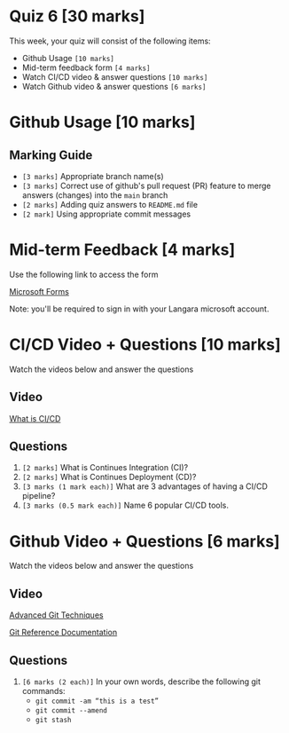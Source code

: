 # Quiz 6 [30 marks]

This week, your quiz will consist of the following items:

- Github Usage `[10 marks]`
- Mid-term feedback form `[4 marks]`
- Watch CI/CD video & answer questions `[10 marks]`
- Watch Github video & answer questions `[6 marks]`

# Github Usage [10 marks]

## Marking Guide

- `[3 marks]` Appropriate branch name(s)
- `[3 marks]` Correct use of github's pull request (PR) feature to merge answers (changes) into the `main` branch
- `[2 marks]` Adding quiz answers to `README.md` file
- `[2 mark]` Using appropriate commit messages

# Mid-term Feedback [4 marks]

Use the following link to access the form

[Microsoft Forms](https://forms.office.com/r/MZtnnZVHGW)

Note: you'll be required to sign in with your Langara microsoft account.

# CI/CD Video + Questions [10 marks]

Watch the videos below and answer the questions

## Video

[What is CI/CD](https://youtu.be/k2aNsQKwyOo)

## Questions

1. `[2 marks]` What is Continues Integration (CI)?
2. `[2 marks]` What is Continues Deployment (CD)?
3. `[3 marks (1 mark each)]` What are 3 advantages of having a CI/CD pipeline?
4. `[3 marks (0.5 mark each)]` Name 6 popular CI/CD tools.

# Github Video + Questions [6 marks]

Watch the videos below and answer the questions

## Video

[Advanced Git Techniques](https://youtu.be/ecK3EnyGD8o?t=59)

[Git Reference Documentation](https://www.atlassian.com/git/tutorials/rewriting-history)

## Questions

1. `[6 marks (2 each)]` In your own words, describe the following git commands:
    - `git commit -am “this is a test”`
    - `git commit --amend`
    - `git stash`
